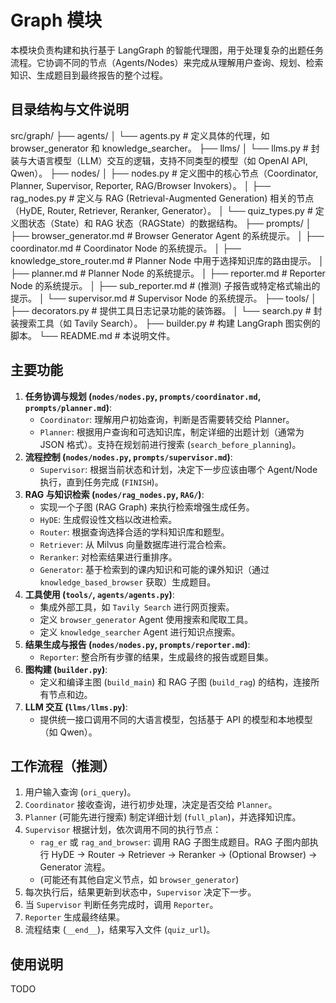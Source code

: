 # Graph 模块

本模块负责构建和执行基于 LangGraph 的智能代理图，用于处理复杂的出题任务流程。它协调不同的节点（Agents/Nodes）来完成从理解用户查询、规划、检索知识、生成题目到最终报告的整个过程。

## 目录结构与文件说明
src/graph/
├── agents/
│   └── agents.py           # 定义具体的代理，如 browser_generator 和 knowledge_searcher。
├── llms/
│   └── llms.py             # 封装与大语言模型（LLM）交互的逻辑，支持不同类型的模型（如 OpenAI API, Qwen）。
├── nodes/
│   ├── nodes.py            # 定义图中的核心节点（Coordinator, Planner, Supervisor, Reporter, RAG/Browser Invokers）。
│   ├── rag_nodes.py        # 定义与 RAG (Retrieval-Augmented Generation) 相关的节点（HyDE, Router, Retriever, Reranker, Generator）。
│   └── quiz_types.py       # 定义图状态（State）和 RAG 状态（RAGState）的数据结构。
├── prompts/
│   ├── browser_generator.md # Browser Generator Agent 的系统提示。
│   ├── coordinator.md      # Coordinator Node 的系统提示。
│   ├── knowledge_store_router.md # Planner Node 中用于选择知识库的路由提示。
│   ├── planner.md          # Planner Node 的系统提示。
│   ├── reporter.md         # Reporter Node 的系统提示。
│   ├── sub_reporter.md     # (推测) 子报告或特定格式输出的提示。
│   └── supervisor.md       # Supervisor Node 的系统提示。
├── tools/
│   ├── decorators.py       # 提供工具日志记录功能的装饰器。
│   └── search.py           # 封装搜索工具（如 Tavily Search）。
├── builder.py              # 构建 LangGraph 图实例的脚本。
└── README.md               # 本说明文件。



## 主要功能

1.  **任务协调与规划 (`nodes/nodes.py`, `prompts/coordinator.md`, `prompts/planner.md`)**:
    *   `Coordinator`: 理解用户初始查询，判断是否需要转交给 Planner。
    *   `Planner`: 根据用户查询和可选知识库，制定详细的出题计划（通常为 JSON 格式）。支持在规划前进行搜索 (`search_before_planning`)。
2.  **流程控制 (`nodes/nodes.py`, `prompts/supervisor.md`)**:
    *   `Supervisor`: 根据当前状态和计划，决定下一步应该由哪个 Agent/Node 执行，直到任务完成 (`FINISH`)。
3.  **RAG 与知识检索 (`nodes/rag_nodes.py`, `RAG/`)**:
    *   实现一个子图 (RAG Graph) 来执行检索增强生成任务。
    *   `HyDE`: 生成假设性文档以改进检索。
    *   `Router`: 根据查询选择合适的学科知识库和题型。
    *   `Retriever`: 从 Milvus 向量数据库进行混合检索。
    *   `Reranker`: 对检索结果进行重排序。
    *   `Generator`: 基于检索到的课内知识和可能的课外知识（通过 `knowledge_based_browser` 获取）生成题目。
4.  **工具使用 (`tools/`, `agents/agents.py`)**:
    *   集成外部工具，如 `Tavily Search` 进行网页搜索。
    *   定义 `browser_generator` Agent 使用搜索和爬取工具。
    *   定义 `knowledge_searcher` Agent 进行知识点搜索。
5.  **结果生成与报告 (`nodes/nodes.py`, `prompts/reporter.md`)**:
    *   `Reporter`: 整合所有步骤的结果，生成最终的报告或题目集。
6.  **图构建 (`builder.py`)**:
    *   定义和编译主图 (`build_main`) 和 RAG 子图 (`build_rag`) 的结构，连接所有节点和边。
7.  **LLM 交互 (`llms/llms.py`)**:
    *   提供统一接口调用不同的大语言模型，包括基于 API 的模型和本地模型（如 Qwen）。

## 工作流程（推测）

1.  用户输入查询 (`ori_query`)。
2.  `Coordinator` 接收查询，进行初步处理，决定是否交给 `Planner`。
3.  `Planner` (可能先进行搜索) 制定详细计划 (`full_plan`)，并选择知识库。
4.  `Supervisor` 根据计划，依次调用不同的执行节点：
    *   `rag_er` 或 `rag_and_browser`: 调用 RAG 子图生成题目。RAG 子图内部执行 HyDE -> Router -> Retriever -> Reranker -> (Optional Browser) -> Generator 流程。
    *   (可能还有其他自定义节点，如 `browser_generator`)
5.  每次执行后，结果更新到状态中，`Supervisor` 决定下一步。
6.  当 `Supervisor` 判断任务完成时，调用 `Reporter`。
7.  `Reporter` 生成最终结果。
8.  流程结束 (`__end__`)，结果写入文件 (`quiz_url`)。

## 使用说明

TODO